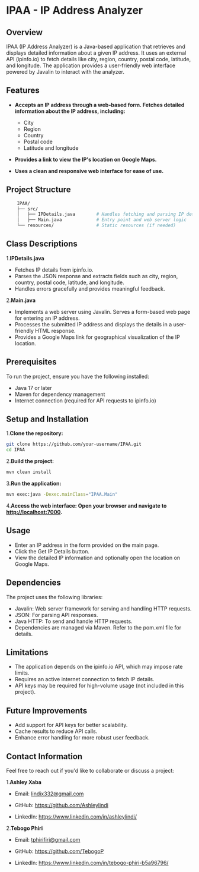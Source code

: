 # IPAA - IP Address Analyzer

## Overview

IPAA (IP Address Analyzer) is a Java-based application that retrieves and displays detailed information about a given IP address. It uses an external API (ipinfo.io) to fetch details like city, region, country, postal code, latitude, and longitude. The application provides a user-friendly web interface powered by Javalin to interact with the analyzer.

## Features

- **Accepts an IP address through a web-based form.
Fetches detailed information about the IP address, including:**
  - City
  - Region
  - Country
  - Postal code
  - Latitude and longitude

- **Provides a link to view the IP's location on Google Maps.**
- **Uses a clean and responsive web interface for ease of use.**

## Project Structure

```bash
    IPAA/
    ├── src/
    │   ├── IPDetails.java        # Handles fetching and parsing IP details
    │   ├── Main.java             # Entry point and web server logic
    └── resources/                # Static resources (if needed)
```

## Class Descriptions

1.**IPDetails.java**

- Fetches IP details from ipinfo.io.
- Parses the JSON response and extracts fields such as city, region, country, postal code, latitude, and longitude.
- Handles errors gracefully and provides meaningful feedback.

2.**Main.java**

- Implements a web server using Javalin.
Serves a form-based web page for entering an IP address.
- Processes the submitted IP address and displays the details in a user-friendly HTML response.
- Provides a Google Maps link for geographical visualization of the IP location.

## Prerequisites

To run the project, ensure you have the following installed:

- Java 17 or later
- Maven for dependency management
- Internet connection (required for API requests to ipinfo.io)

## Setup and Installation

1.**Clone the repository:**

```bash
git clone https://github.com/your-username/IPAA.git
cd IPAA
```

2.**Build the project:**

```bash
mvn clean install
```

3.**Run the application:**

```bash
mvn exec:java -Dexec.mainClass="IPAA.Main"
```

4.**Access the web interface: Open your browser and navigate to <http://localhost:7000>.**

## Usage

- Enter an IP address in the form provided on the main page.
- Click the Get IP Details button.
- View the detailed IP information and optionally open the location on Google Maps.

## Dependencies

The project uses the following libraries:

- Javalin: Web server framework for serving and handling HTTP requests.
- JSON: For parsing API responses.
- Java HTTP: To send and handle HTTP requests.
- Dependencies are managed via Maven. Refer to the pom.xml file for details.

## Limitations

- The application depends on the ipinfo.io API, which may impose rate limits.
- Requires an active internet connection to fetch IP details.
- API keys may be required for high-volume usage (not included in this project).

## Future Improvements

- Add support for API keys for better scalability.
- Cache results to reduce API calls.
- Enhance error handling for more robust user feedback.

## Contact Information

Feel free to reach out if you'd like to collaborate or discuss a project:

1.**Ashley Xaba**

- Email: <lindix332@gmail.com>

- GitHub: <https://github.com/Ashleylindi>

- LinkedIn: <https://www.linkedin.com/in/ashleylindi/>

2.**Tebogo Phiri**

- Email: <tphirifiri@gmail.com>

- GitHub: <https://github.com/TebogoP>

- LinkedIn: <https://www.linkedin.com/in/tebogo-phiri-b5a96796/>
